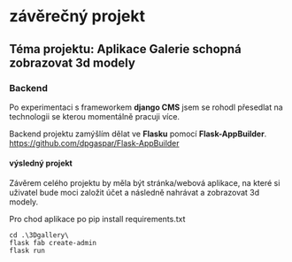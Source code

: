 # závěrečný projekt  
## Téma projektu: Aplikace Galerie schopná zobrazovat 3d modely
### Backend
Po experimentaci s frameworkem **django CMS** jsem se rohodl přesedlat na technologii se kterou momentálně pracuji více.

Backend projektu zamýšlím dělat ve **Flasku** pomocí **Flask-AppBuilder**.
https://github.com/dpgaspar/Flask-AppBuilder

#### výsledný projekt
Závěrem celého projektu by měla být stránka/webová aplikace, na které si uživatel bude moci založit účet a následně nahrávat a zobrazovat 3d modely.
  
  Pro chod aplikace po pip install requirements.txt
  ```
cd .\3Dgallery\
flask fab create-admin
flask run
```